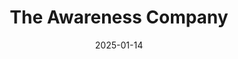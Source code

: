 ---  
layout: startup_page  
title: "The Awareness Company"  
id: "awarenesscompany.co.za"  
permalink: "/theawarenesscompanyawarenesscompany.co.za01142025/"  
website: "https://awarenesscompany.co.za/"  
funding_round: "Seed"  
funding_amount: "$1.6M"  
investors: "NEXT176, Holocene, Catalyst Fund, E Squared, Aions, Jozi Angels"  
about: "The Awareness Company is a SaaS startup that transforms business data into actionable insights for operational and sustainability improvements. Its HYDRA technology uses AI, IoT, and data analytics to create solutions for various sectors, including agriculture, conservation, safety, and smart cities. The company empowers organizations to make better decisions through data-driven storytelling, improving efficiency and impact."  
markets: "SaaS, AI, IoT, Data Analytics, Sustainability, Agriculture, Conservation, Safety, Smart Cities"  
hq: "Johannesburg, Gauteng, South Africa"  
founded_year: "2018"  
linkedin: "https://www.linkedin.com/company/awarenesscompany"  
twitter: "https://twitter.com/awarenessco"  
instagram: ""  
facebook: "https://www.facebook.com/AwarenessCompany"  
crunchbase: "https://www.crunchbase.com/organization/the-awareness-company"  
pitchbook: "https://pitchbook.com/profiles/company/491521-87"  

date_display: "14-Jan-2025"  
date: "2025-01-14"

# SEO Optimization  
meta_title: "The Awareness Company - Seed Funding ($1.6M)"  
meta_description: "The Awareness Company, The Awareness Company is a SaaS startup that transforms business data into actionable insights for operational and sustainability improvements. Its HY..."  
meta_keywords: "The Awareness Company, SaaS, AI, IoT, Data Analytics, Sustainability, Agriculture, Conservation, Safety, Smart Cities, Seed funding"  
canonical_url: "https://startup.projectstartups.com/theawarenesscompanyawarenesscompany.co.za01142025/"  
---